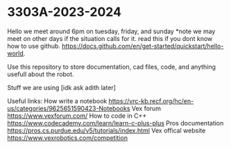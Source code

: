 # 3303A-2023-2024
Hello we meet around 6pm on tuesday, friday, and sunday *note we may meet on other days if the situation calls for it.
read this if you dont know how to use github. https://docs.github.com/en/get-started/quickstart/hello-world. 

Use this repository to store documentation, cad files, code, and anything usefull about the robot.

Stuff we are using [idk ask adith later]

Useful links:
How write a notebook https://vrc-kb.recf.org/hc/en-us/categories/9625651590423-Notebooks
Vex forum https://www.vexforum.com/
How to code in C++ https://www.codecademy.com/learn/learn-c-plus-plus
Pros documentation https://pros.cs.purdue.edu/v5/tutorials/index.html
Vex offical website https://www.vexrobotics.com/competition
